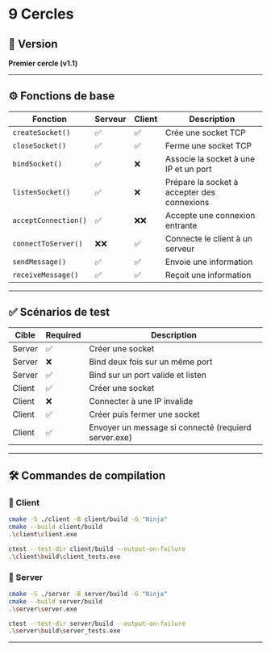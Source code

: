 # 9 Cercles

## 📁 Version

**Premier cercle (v1.1)**

---

## ⚙️ Fonctions de base

| Fonction             | Serveur | Client | Description                                 |
|----------------------|---------|--------|---------------------------------------------|
| `createSocket()`     | ✅       | ✅      | Crée une socket TCP                         |
| `closeSocket()`      | ✅       | ✅      | Ferme une socket TCP                        |
| `bindSocket()`       | ✅       | ❌      | Associe la socket à une IP et un port       |
| `listenSocket()`     | ✅       | ❌      | Prépare la socket à accepter des connexions |
| `acceptConnection()` | ✅       | ❌❌     | Accepte une connexion entrante              |
| `connectToServer()`  | ❌❌     | ✅      | Connecte le client à un serveur             |
| `sendMessage()`      | ✅       | ✅      | Envoie une information                      |
| `receiveMessage()`   | ✅       | ✅      | Reçoit une information                      |

---

## ✅ Scénarios de test

| Cible  | Required | Description                                            |
|--------|----------|--------------------------------------------------------|
| Server | ✅        | Créer une socket                                     |
| Server | ❌        | Bind deux fois sur un même port                      |
| Server | ✅        | Bind sur un port valide et listen                    |
| Client | ✅        | Créer une socket                                     |
| Client | ❌        | Connecter à une IP invalide                          |
| Client | ✅        | Créer puis fermer une socket                         |
| Client | ✅        | Envoyer un message si connecté (requierd server.exe) |

---

## 🛠️ Commandes de compilation

### 🔹 Client

```bash
cmake -S ./client -B client/build -G "Ninja"
cmake --build client/build
.\client\client.exe

ctest --test-dir client/build --output-on-failure
.\client\build\client_tests.exe
```

### 🔹 Server

```bash
cmake -S ./server -B server/build -G "Ninja"
cmake --build server/build
.\server\server.exe

ctest --test-dir server/build --output-on-failure
.\server\build\server_tests.exe
```
---